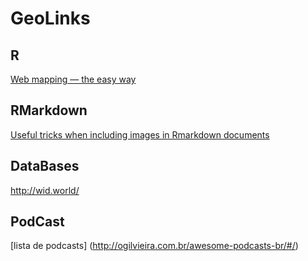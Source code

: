 # GeoLinks

## R  
[Web mapping — the easy way](http://pierreroudier.github.io/teaching/20170626-Pedometrics/20170626-web-vis.html)  

## RMarkdown

[Useful tricks when including images in Rmarkdown documents](http://blog.revolutionanalytics.com/2017/06/rmarkdown-tricks.html)  

## DataBases
http://wid.world/

## PodCast
[lista de podcasts] (http://ogilvieira.com.br/awesome-podcasts-br/#/) 
